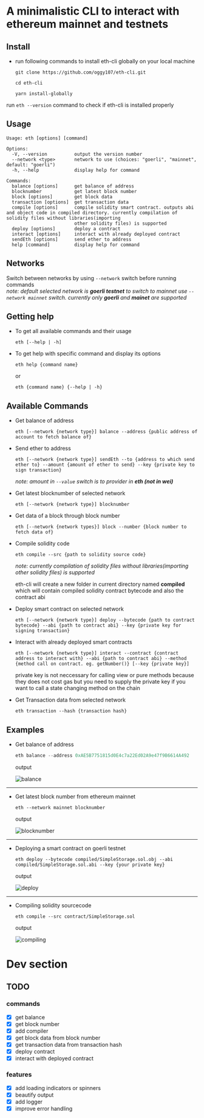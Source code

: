 # A minimalistic CLI to interact with ethereum mainnet and testnets

## Install

* run following commands to install eth-cli globally on your local machine
    ```
    git clone https://github.com/oggy107/eth-cli.git
    ```
    ```
    cd eth-cli
    ```
    ```
    yarn install-globally
    ```

run `eth --version` command to check if eth-cli is installed properly


## Usage

```
Usage: eth [options] [command]

Options:
  -V, --version          output the version number
  --network <type>       network to use (choices: "goerli", "mainnet", default: "goerli")
  -h, --help             display help for command

Commands:
  balance [options]      get balance of address
  blocknumber            get latest block number
  block [options]        get block data
  transaction [options]  get transaction data
  compile [options]      compile solidity smart contract. outputs abi and object code in compiled directory. currently compilation of solidity files without libraries(importing     
                         other solidity files) is supported
  deploy [options]       deploy a contract
  interact [options]     interact with already deployed contract
  sendEth [options]      send ether to address
  help [command]         display help for command
```

## Networks

Switch between networks by using `--network` switch before running commands  
*note: default selected network is **goerli testnet** to switch to mainnet use `--network mainnet` switch. currently only **goerli** and **mainet** are supported*

## Getting help

* To get all available commands and their usage
    ```
    eth [--help | -h]
    ```

* To get help with specific command and display its options
    ```
    eth help {command name}
    ```
    or
    ```
    eth {command name} {--help | -h}
    ```

## Available Commands

* Get balance of address
    ```
    eth [--network {network type}] balance --address {public address of account to fetch balance of}
    ```

* Send ether to address
    ```
    eth [--network {network type}] sendEth --to {address to which send ether to} --amount {amount of ether to send} --key {private key to sign transaction}
    ```
    *note: amount in `--value` switch is to provider in **eth (not in wei)***

* Get latest blocknumber of selected network
    ```
    eth [--network {network type}] blocknumber
    ```

* Get data of a block through block number
    ```
    eth [--network {network types}] block --number {block number to fetch data of}
    ```

* Compile solidity code
    ```
    eth compile --src {path to solidity source code}
    ```
    *note: currently compilation of solidity files without libraries(importing other solidity files) is supported*  

    eth-cli will create a new folder in current directory named **compiled** which will contain compiled solidity contract bytecode and also the contract abi

* Deploy smart contract on selected network
    ```
    eth [--network {network type}] deploy --bytecode {path to contract bytecode} --abi {path to contract abi} --key {private key for signing transaction}
    ```

* Interact with already deployed smart contracts
    ```
    eth [--network {network type}] interact --contract {contract address to interact with} --abi {path to contract abi} --method {method call on contract. eg. getNumber()} [--key {private key}]
    ```
    private key is not neccessary for calling view or pure methods because they does not cost gas but you need to supply the private key if you want to call a state changing method on the chain

* Get Transaction data from selected network
    ```
    eth transaction --hash {transaction hash}
    ```

## Examples

* Get balance of address
    ```powershell
    eth balance --address 0xAE5B7751815d0E4c7a22Ed02A9e47f9B6614A492
    ```
    output

    ![balance](assets/balance.png)

---

* Get latest block number from ethereum mainnet
    ```
    eth --network mainnet blocknumber
    ```
    output

    ![blocknumber](assets/blocknumber.png)

---

* Deploying a smart contract on goerli testnet
    ```
    eth deploy --bytecode compiled/SimpleStorage.sol.obj --abi compiled/SimpleStorage.sol.abi --key {your private key}
    ```
    output

    ![deploy](assets/deploy.png)

---

* Compiling solidity sourcecode
    ```
    eth compile --src contract/SimpleStorage.sol
    ```
    output

    ![compiling](assets/compiling.png)

# Dev section

## TODO

### commands
- [x] get balance
- [x] get block number
- [x] add compiler
- [x] get block data from block number 
- [x] get transaction data from transaction hash 
- [x] deploy contract
- [x] interact with deployed contract 

### features
- [x] add loading indicators or spinners
- [x] beautify output 
- [x] add logger 
- [x] improve error handling 
